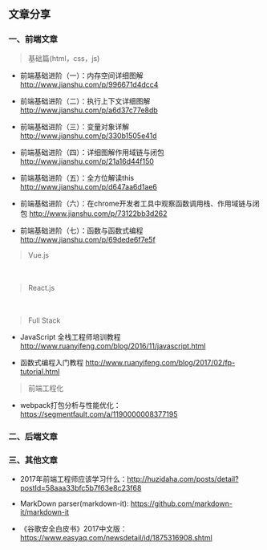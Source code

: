 ## 文章分享

### 一、前端文章

> 基础篇(html，css，js)

- 前端基础进阶（一）：内存空间详细图解 http://www.jianshu.com/p/996671d4dcc4

- 前端基础进阶（二）：执行上下文详细图解 http://www.jianshu.com/p/a6d37c77e8db

- 前端基础进阶（三）：变量对象详解 http://www.jianshu.com/p/330b1505e41d

- 前端基础进阶（四）：详细图解作用域链与闭包 http://www.jianshu.com/p/21a16d44f150

- 前端基础进阶（五）：全方位解读this http://www.jianshu.com/p/d647aa6d1ae6

- 前端基础进阶（六）：在chrome开发者工具中观察函数调用栈、作用域链与闭包 http://www.jianshu.com/p/73122bb3d262

- 前端基础进阶（七）：函数与函数式编程 http://www.jianshu.com/p/69dede6f7e5f


> Vue.js

　
> React.js

　
> Full Stack

- JavaScript 全栈工程师培训教程 http://www.ruanyifeng.com/blog/2016/11/javascript.html

- 函数式编程入门教程 http://www.ruanyifeng.com/blog/2017/02/fp-tutorial.html

> 前端工程化

- webpack打包分析与性能优化：https://segmentfault.com/a/1190000008377195

### 二、后端文章


### 三、其他文章

- 2017年前端工程师应该学习什么：http://huzidaha.com/posts/detail?postId=58aaa33bfc5b7f63e8c23f68

- MarkDown parser(markdown-it): https://github.com/markdown-it/markdown-it

- 《谷歌安全白皮书》2017中文版：https://www.easyaq.com/newsdetail/id/1875316908.shtml
